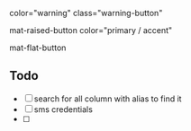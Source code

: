 color="warning"
class="warning-button"

mat-raised-button color="primary / accent"

mat-flat-button

## Todo

- [ ] search for all column with alias to find it
- [ ] sms credentials
- [ ]
